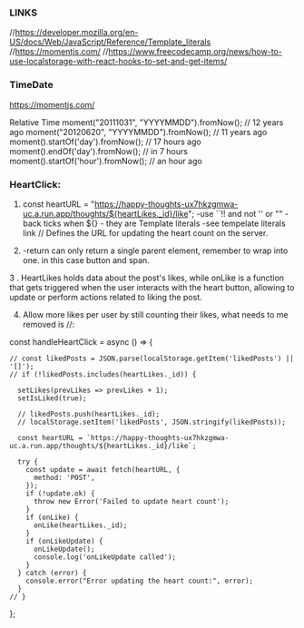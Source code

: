 ### LINKS
  //https://developer.mozilla.org/en-US/docs/Web/JavaScript/Reference/Template_literals
  //https://momentjs.com/ 
  //https://www.freecodecamp.org/news/how-to-use-localstorage-with-react-hooks-to-set-and-get-items/

### TimeDate
https://momentjs.com/

Relative Time
moment("20111031", "YYYYMMDD").fromNow(); // 12 years ago
moment("20120620", "YYYYMMDD").fromNow(); // 11 years ago
moment().startOf('day').fromNow();        // 17 hours ago
moment().endOf('day').fromNow();          // in 7 hours
moment().startOf('hour').fromNow();       // an hour ago


 ### HeartClick:
1. const heartURL = "https://happy-thoughts-ux7hkzgmwa-uc.a.run.app/thoughts/${heartLikes._id}/like";
-use ``!! and not '' or ""
-back ticks when ${} - they are Template literals 
-see tempelate literals link
// Defines the URL for updating the heart count on the server.

2. -return can only return a single parent element, remember to wrap into one. in this case button and span. 

3 . HeartLikes holds data about the post's likes, while onLike is a function that gets triggered when the user interacts with the heart button, allowing to update or perform actions related to liking the post.

4. Allow more likes per user by still counting their likes, what needs to me removed is //:

const handleHeartClick = async () => {

    // const likedPosts = JSON.parse(localStorage.getItem('likedPosts') || '[]');
    // if (!likedPosts.includes(heartLikes._id)) {

      setLikes(prevLikes => prevLikes + 1);
      setIsLiked(true);

      // likedPosts.push(heartLikes._id);
      // localStorage.setItem('likedPosts', JSON.stringify(likedPosts));

      const heartURL = `https://happy-thoughts-ux7hkzgmwa-uc.a.run.app/thoughts/${heartLikes._id}/like`;

      try {
        const update = await fetch(heartURL, {
          method: 'POST',
        });
        if (!update.ok) {
          throw new Error('Failed to update heart count');
        }
        if (onLike) {
          onLike(heartLikes._id);
        }
        if (onLikeUpdate) {
          onLikeUpdate();
          console.log('onLikeUpdate called');
        }
      } catch (error) {
        console.error("Error updating the heart count:", error);
      }
    // }
};
